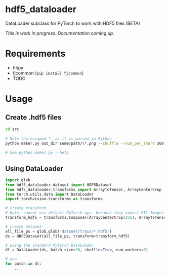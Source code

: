 # hdf5_dataloader
DataLoader subclass for PyTorch to work with HDF5 files (BETA)

*This is work in progress. Documentation coming up.*

# Requirements

- h5py
- fjcommon (`pip install fjcommon`)
- TODO

# Usage

## Create .hdf5 files

    
```bash    
cd src
    
# Note the escaped *, as it is parsed in Python
python maker.py out_dir some/path/\*.png --shuffle --num_per_shard 500
    
# See python maker.py --help
```

## Using DataLoader

```python
import glob
from hdf5_dataloader.dataset import HDF5Dataset
from hdf5_dataloader.transforms import ArrayToTensor, ArrayCenterCrop
from torch.utils.data import DataLoader
import torchvision.transforms as transforms

# create transform
# Note: cannot use default PyTorch ops, because they expect PIL Images
transform_hdf5 = transforms.Compose([ArrayCenterCrop(256), ArrayToTensor()])

# create dataset
all_file_ps = glob.glob('dataset/train/*.hdf5')
ds = HDF5Dataset(all_file_ps, transform=transform_hdf5)

# using the standard PyTorch DataLoader
dl = DataLoader(ds, batch_size=30, shuffle=True, num_workers=8)

# use
for batch in dl:
    ...
````
